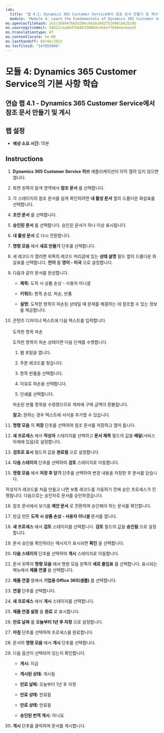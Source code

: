 ```yaml
---
lab:
  title: '랩 4.1: Dynamics 365 Customer Service에서 참조 문서 만들기 및 게시'
  module: 'Module 4: Learn the Fundamentals of Dynamics 365 Customer Service'
ms.openlocfilehash: 2e2c5b6947bb5b366c0daba9d37518981662b28b
ms.sourcegitcommit: 5d822ceab64fbb8615808dcdebeff848eec6ee25
ms.translationtype: HT
ms.contentlocale: ko-KR
ms.lasthandoff: 09/06/2022
ms.locfileid: "147855086"
---
```

<a name="module-4-learn-the-fundamentals-of-dynamics-365-customer-service"></a>모듈 4: Dynamics 365 Customer Service의 기본 사항 학습
========================

## <a name="practice-lab-41---create-and-publish-a-knowledge-article-in-dynamics-365-customer-service"></a>연습 랩 4.1 - Dynamics 365 Customer Service에서 참조 문서 만들기 및 게시

## <a name="lab-setup"></a>랩 설정

  - **예상 소요 시간:** 15분

## <a name="instructions"></a>Instructions

1. **Dynamics 365 Customer Service 허브** 애플리케이션이 아직 열려 있지 않으면 엽니다. 

2. 화면 왼쪽의 탐색 영역에서 **참조 문서** 를 선택합니다. 

3. 각 스테이지의 참조 문서를 쉽게 확인하려면 **내 활성 문서** 옆의 드롭다운 화살표를 선택합니다. 

4. **초안 문서** 를 선택합니다. 

5. **승인된 문서** 를 선택합니다. 승인된 문서가 하나 이상 표시됩니다.  

6. **내 활성 문서** 로 다시 전환합니다.

7. **명령 모음** 에서 **새로 만들기** 단추를 선택합니다. 

8. 세 레코드가 열리면 위쪽의 레코드 머리글에 있는 **상태 설명** 필드 옆의 드롭다운 화살표를 선택합니다. **언어** 를 **영어 - 미국** 으로 설정합니다.

9. 다음과 같이 문서를 완성합니다.

    - **제목:** 도착 시 상품 손상 - 사용자 이니셜

    - **키워드:** 항목 손상, 파손, 반품

    - **설명:** 도착한 항목이 파손된 상태일 때 문제를 해결하는 데 참조할 수 있는 정보를 제공합니다. 

10. 콘텐츠 디자이너 텍스트에 다음 텍스트를 입력합니다.   
‎  
‎   도착한 항목 파손

    도착한 항목이 파손 상태이면 다음 단계를 수행합니다.

    1. 웹 포털을 엽니다.

    2. 주문 레코드를 찾습니다.

    3. 항목 반품을 선택합니다.

    4. 이유로 파손을 선택합니다.

    5. 인쇄를 선택합니다.

    파손된 반품 항목을 수령했으므로 계좌에 구매 금액이 환불됩니다.

    **참고:** 원하는 경우 텍스트에 서식을 추가할 수 있습니다. 

11. **명령 모음** 의 **저장** 단추를 선택하여 참조 문서를 저장하고 열어 둡니다. 

12. **새 프로세스** 에서 **작성자** 스테이지를 선택하고 **문서 제목** 필드의 값을 **배달**(서비스 아래에 있음)로 설정합니다. 

13. **검토로 표시** 필드의 값을 **완료됨** 으로 설정합니다.

14. **다음 스테이지** 단추를 선택하여 **검토** 스테이지로 이동합니다.

15. **명령 모음** 에서 **저장 후 닫기** 단추를 선택하여 변경 내용을 저장한 후 문서를 닫습니다.

작성자가 레코드를 처음 만들고 나면 보통 레코드를 가동하기 전에 승인 프로세스가 진행됩니다. 다음으로는 승인자로 문서를 승인하겠습니다. 

16. 참조 문서에서 보기를 **제안 문서** 로 전환하여 승인해야 하는 문서를 확인합니다. 

17. 방금 만든 **도착 시 상품 손상 - 사용자 이니셜** 문서를 엽니다.

18. **새 프로세스** 에서 **검토** 스테이지를 선택합니다. **검토** 필드의 값을 **승인됨** 으로 설정합니다.

19. 문서 승인을 확인하라는 메시지가 표시되면 **확인** 을 선택합니다. 

20. **다음 스테이지** 단추를 선택하여 **게시** 스테이지로 이동합니다. 

21. 문서 위쪽의 **명령 모음** 에서 명령 모음 왼쪽의 **세로 줄임표** 를 선택합니다. 표시되는 메뉴에서 **제품 연결** 을 선택합니다. 

22. **제품 연결** 창에서 **기업용 Office 365(샘플)** 를 선택합니다.

23. **연결** 단추를 선택합니다. 

24. **새 프로세스** 에서 **게시** 스테이지를 선택합니다. 

25. **제품 연결 설정** 을 **완료** 로 표시합니다. 

26. **만료 날짜** 를 **오늘부터 1년 후 자정** 으로 설정합니다. 

27. **마침** 단추를 선택하여 프로세스를 완료합니다. 

28. 문서의 **명령 모음** 에서 **게시** 단추를 선택합니다. 

29. 다음 옵션이 선택되어 있는지 확인합니다.

    - **게시:** 지금

    - **게시된 상태:** 게시됨

    - **만료 날짜:** 오늘부터 1년 후 자정

    - **만료 상태:** 만료됨

    - **만료 상태:** 만료됨

    - **승인된 번역 게시:** 아니요
    
30. **게시** 단추를 클릭하여 문서를 게시합니다.


